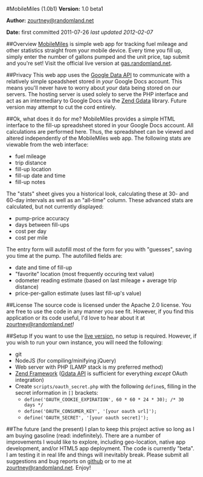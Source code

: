 #MobileMiles (1.0b1)
**Version:** 1.0 beta1

**Author:** zourtney@randomland.net

**Date:** first committed 2011-07-26
*last updated 2012-02-07*

##Overview
[MobileMiles](http://github.com/zourtney/mobilemiles) is simple web app for tracking fuel mileage and other statistics straight from your mobile device. Every time you fill up, simply enter the number of gallons pumped and the unit price, tap submit and you're set! Visit the official live version at [gas.randomland.net](http://gas.randomland.net).

##Privacy
This web app uses the [Google Data API](http://code.google.com/apis/gdata/) to communicate with a relatively simple speadsheet stored in _your_ Google Docs account. This means you'll never have to worry about _your_ data being stored on _our_ servers. The hosting server is used solely to serve the PHP interface and act as an intermediary to Google Docs via the [Zend Gdata](http://framework.zend.com/download/gdata) library. Future version may attempt to cut the cord entirely.

##Ok, what does it do for me?
MobileMiles provides a simple HTML interface to the fill-up spreadsheet stored in your Google Docs account. All calculations are performed here. Thus, the spreadsheet can be viewed and altered independently of the MobileMiles web app. The following stats are viewable from the web interface:

* fuel mileage
* trip distance
* fill-up location
* fill-up date and time
* fill-up notes

The "stats" sheet gives you a historical look, calculating these at 30- and 60-day intervals as well as an "all-time" column. These advanced stats are calculated, but not currently displayed:

* pump-price accuracy
* days between fill-ups
* cost per day
* cost per mile

The entry form will autofill most of the form for you with "guesses", saving you time at the pump. The autofilled fields are:

* date and time of fill-up
* "favorite" location (most frequently occuring text value)
* odometer reading estimate (based on last mileage + average trip distance)
* price-per-gallon estimate (uses last fill-up's value)

##License
The source code is licensed under the Apache 2.0 license. You are free to use the code in any manner you see fit. However, if you find this application or its code useful, I'd love to hear about it at zourtney@randomland.net!

##Setup
If you want to use the [live version](http://gas.randomland.net), no setup is required. However, if you wish to run your own instance, you will need the following:

* git
* NodeJS (for compiling/minifying jQuery)
* Web server with PHP (LAMP stack is my preferred method)
* [Zend Framework](http://framework.zend.com/download/current/) ([Gdata API](http://framework.zend.com/download/webservices) is sufficient for everything *except* OAuth integration)
* Create `scripts/oauth_secret.php` with the following `define`s, filling in the secret information in `[]` brackets:
  * `define('OAUTH_COOKIE_EXPIRATION', 60 * 60 * 24 * 30); /* 30 days */`
  * `define('OAUTH_CONSUMER_KEY', '[your oauth url]');`
  * `define('OAUTH_SECRET', '[your oauth secret]');`

##The future (and the present)
I plan to keep this project active so long as I am buying gasoline (read: indefinitely). There are a number of improvements I would like to explore, including geo-location, native app development, and/or HTML5 app deployment. The code is currently "beta". I am testing it in real life and things will inevitably break. Please submit all suggestions and bug reports on [github](http://github.com/zourtney/mobilemiles/issues) or to me at zourtney@randomland.net. Enjoy!